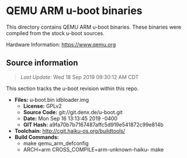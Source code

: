 QEMU ARM u-boot binaries
===================

This directory contains QEMU ARM u-boot binaries.
These binaries were compiled from the stock u-boot sources.

Hardware Information: <https://www.qemu.org>

Source information
-------------
> *Last Update:* Wed 18 Sep 2019 09:30:12 AM CDT

This section tracks the u-boot revision within this repo.

* **Files:**  u-boot.bin idbloader.img
  * **License:** GPLv2
  * **Source Code:** git://git.denx.de/u-boot.git
  * **Date:** Mon Sep 16 13:13:45 2019 -0400
  * **GIT Hash:** a9fa70b7b7167487affc5d919e541872c99e814b
* **Toolchain:** http://cgit.haiku-os.org/buildtools/
* **Build Commands:**
  * make qemu_arm_defconfig
  * ARCH=arm CROSS_COMPILE=arm-unknown-haiku- make
